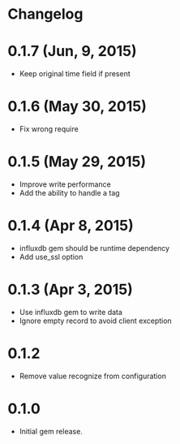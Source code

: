 Changelog
=========

0.1.7 (Jun, 9, 2015)
=====

- Keep original time field if present

0.1.6 (May 30, 2015)
=====

- Fix wrong require

0.1.5 (May 29, 2015)
=====

- Improve write performance
- Add the ability to handle a tag

0.1.4 (Apr 8, 2015)
=====

- influxdb gem should be runtime dependency
- Add use_ssl option

0.1.3 (Apr 3, 2015)
=====

- Use influxdb gem to write data
- Ignore empty record to avoid client exception

0.1.2
=====

- Remove value recognize from configuration

0.1.0
=====

- Initial gem release.
